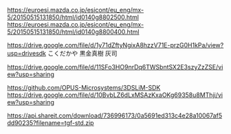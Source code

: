 https://euroesi.mazda.co.jp/esicont/eu_eng/mx-5/20150515131850/html/id0140g8802500.html
https://euroesi.mazda.co.jp/esicont/eu_eng/mx-5/20150515131850/html/id0140g8800400.html

https://drive.google.com/file/d/1y71dZftyNgixA8hzzV71E-przG0H1kPa/view?usp=drivesdk
こくだかや
黒金真樹
灰司

https://drive.google.com/file/d/11SFo3HO9nrDq6TWSbntSX2E3szyZzZSE/view?usp=sharing


https://github.com/OPUS-Microsystems/3DSLiM-SDK
https://drive.google.com/file/d/10BvbLZ6dLxMSAzKxaOKg69358u8MThji/view?usp=sharing

https://api.shareit.com/download/736996173/0a5691ed313c4e28a10067af5dd90235?filename=tgf-std.zip
